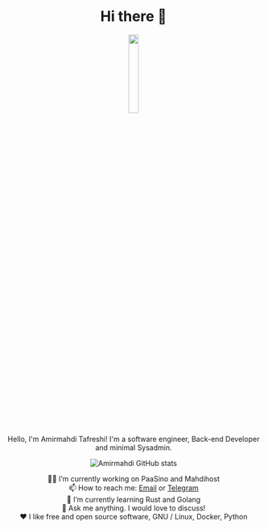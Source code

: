<h1 align="center">Hi there 👋</h1>
<p align="center">
  <img width="20%" src="https://github.com/mr-tafreshi/mr-tafreshi/blob/master/dd1b75fb884d613a4d7a5ddea7036d495d15225e.png" />
</p>
<p align="center">Hello, I'm Amirmahdi Tafreshi! I'm a software engineer, Back-end Developer and minimal Sysadmin.</p>
<p align="center">
  <img src="https://github-readme-stats.vercel.app/api?username=mr-tafreshi&show_icons=true" alt="Amirmahdi GitHub stats"></img>
</p>
<p align="center">
👨‍💻 I’m currently working on PaaSino and Mahdihost<br>
📫 How to reach me: <a href="mailto:a.tafreshi440@gmail.com">Email</a> or <a href="https://t.me/amirmahdi_tafreshi">Telegram</a><br>
🌱 I’m currently learning Rust and Golang<br>
💬 Ask me anything. I would love to discuss!<br>
❤️ I like free and open source software, GNU / Linux, Docker, Python
</p>

